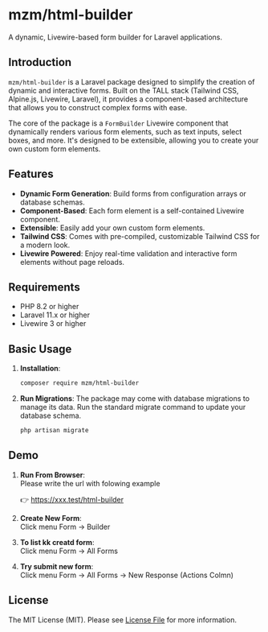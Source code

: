 # mzm/html-builder

A dynamic, Livewire-based form builder for Laravel applications.

## Introduction

`mzm/html-builder` is a Laravel package designed to simplify the creation of dynamic and interactive forms. Built on the TALL stack (Tailwind CSS, Alpine.js, Livewire, Laravel), it provides a component-based architecture that allows you to construct complex forms with ease.

The core of the package is a `FormBuilder` Livewire component that dynamically renders various form elements, such as text inputs, select boxes, and more. It's designed to be extensible, allowing you to create your own custom form elements.

## Features

- **Dynamic Form Generation**: Build forms from configuration arrays or database schemas.
- **Component-Based**: Each form element is a self-contained Livewire component.
- **Extensible**: Easily add your own custom form elements.
- **Tailwind CSS**: Comes with pre-compiled, customizable Tailwind CSS for a modern look.
- **Livewire Powered**: Enjoy real-time validation and interactive form elements without page reloads.

## Requirements
- PHP 8.2 or higher
- Laravel 11.x or higher
- Livewire 3 or higher

## Basic Usage

1.  **Installation**:
    ```bash
    composer require mzm/html-builder
    ```

2.  **Run Migrations**:
    The package may come with database migrations to manage its data. Run the standard migrate command to update your database schema.
    ```bash
    php artisan migrate
    ``` 
## Demo
    
1.  **Run From Browser**:    
    Please write the url with folowing example

    👉️ https://xxx.test/html-builder


2.  **Create New Form**:    
    Click menu Form -> Builder

3.  **To list kk creatd form**:    
    Click menu Form -> All Forms

3.  **Try submit new form**:    
    Click menu Form -> All Forms -> New Response (Actions Colmn)


## License

The MIT License (MIT). Please see [License File](https://github.com/mzm-dev/e-hierarchy/blob/master/LICENSE.md) for more information.

